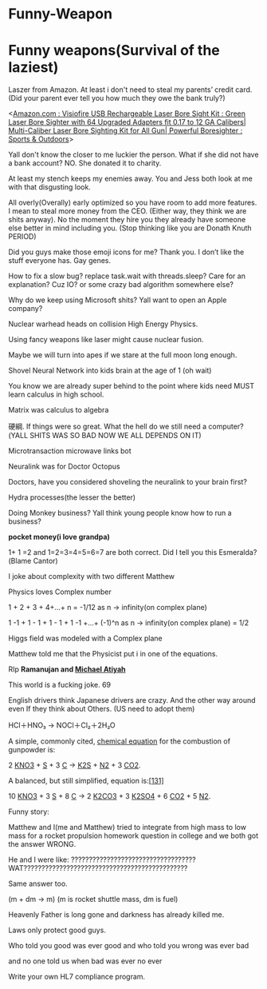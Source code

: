 # Funny-Weapon

# Funny weapons(Survival of the laziest)

Laszer from Amazon. At least i don't need to steal my parents’ credit card.(Did your parent ever tell you how much they owe the bank truly?)

<[Amazon.com : Visiofire USB Rechargeable Laser Bore Sight Kit : Green Laser Bore Sighter with 64 Upgraded Adapters fit 0.17 to 12 GA Calibers| Multi-Caliber Laser Bore Sighting Kit for All Gun| Powerful Boresighter : Sports & Outdoors](https://www.amazon.com/Visiofire-Rechargeable-Laser-Bore-Sight/dp/B0D7T9H1RL/ref=sr_1_14_sspa?crid=54AW3SPLOX8S&dib=eyJ2IjoiMSJ9.1nYK7TbFH0vdnYvAEjsN_hg1sYspPLUcABLTtCUrmw0zrmLJLwqrNfcTyctFrfOW4rhMNjkoJep8hLBpUuWz6VPwiuxCplSo6eWIk30vgQKux_g3us8-YFwro-VxMy3IXdukh5ad2V4LCchYeusdVfDo3XrCdR4O7dCUoG4otuZMKMPZl5BUoXNa03IWncH5TVPTxHyg9n6bSmfLnpLuNTbDhkmsaFkYrfSbRqMDUI0i73e3U7mJnC9Xbm95SAtARK7Cv6n8Zd2UXw6plfXWU0BY7CfEFy5ihm0Q75v_kL8.b5N5ydwY1-eMXSTEdYDm35kGzEDfjxhSaaXROnYeziE&dib_tag=se&keywords=laser%2Bweapon&qid=1734216950&sprefix=laser%2Bweap%2Caps%2C129&sr=8-14-spons&sp_csd=d2lkZ2V0TmFtZT1zcF9tdGY&th=1)>

Yall don't know the closer to me luckier the person. What if she did not have a bank account? NO. She donated it to charity.

At least my stench keeps my enemies away. You and Jess both look at me with that disgusting look.

All overly(Overally) early optimized so you have room to add more features. I mean to steal more money from the CEO. (Either way, they think we are shits anyway). No the moment they hire you they already have someone else better in mind including you. (Stop thinking like you are Donath Knuth PERIOD)

Did you guys make those emoji icons for me? Thank you. I don’t like the stuff everyone has. Gay genes.

How to fix a slow bug? replace task.wait with threads.sleep? Care for an explanation? Cuz IO? or some crazy bad algorithm somewhere else?

Why do we keep using Microsoft shits? Yall want to open an Apple company?

Nuclear warhead heads on collision High Energy Physics.

Using fancy weapons like laser might cause nuclear fusion.

Maybe we will turn into apes if we stare at the full moon long enough.

Shovel Neural Network into kids brain at the age of 1 (oh wait)

You know we are already super behind to the point where kids need MUST learn calculus in high school.

Matrix was calculus to algebra 

硬綱. If things were so great. What the hell do we still need a computer?(YALL SHITS WAS SO BAD NOW WE ALL DEPENDS ON IT)

Microtransaction microwave links bot

Neuralink was for Doctor Octopus

Doctors, have you considered shoveling the neuralink to your brain first?

Hydra processes(the lesser the better) 

Doing Monkey business? Yall think young people know how to run a business?

**pocket money(i love grandpa)**

1+ 1 =2 and 1=2=3=4=5=6=7 are both correct. Did I tell you this Esmeralda?(Blame Cantor)

I joke about complexity with two different Matthew

Physics loves Complex number

1 + 2 + 3 + 4+…+ n = -1/12 as n → infinity(on complex plane)

1 -1 + 1 - 1 + 1 - 1 + 1 -1 +…+ (-1)^n as n → infinity(on complex plane) = 1/2

Higgs field was modeled with a Complex plane

Matthew told me that the Physicist put i in one of the equations.

RIp **Ramanujan and [Michael Atiyah](https://en.wikipedia.org/wiki/Michael_Atiyah)**

This world is a fucking joke. 69

English drivers think Japanese drivers are crazy. And the other way around even If they think about Others. (US need to adopt them)

HCl＋HNO₃ → NOCl＋Cl₂＋2H₂O

A simple, commonly cited, [chemical equation](https://en.wikipedia.org/wiki/Chemical_equation) for the combustion of gunpowder is:

2 [KNO3](https://en.wikipedia.org/wiki/Potassium_nitrate) + [S](https://en.wikipedia.org/wiki/Sulfur) + 3 [C](https://en.wikipedia.org/wiki/Carbon) → [K2S](https://en.wikipedia.org/wiki/Potassium_sulfide) + [N2](https://en.wikipedia.org/wiki/Nitrogen) + 3 [CO2](https://en.wikipedia.org/wiki/Carbon_dioxide).

A balanced, but still simplified, equation is:[[131]](https://en.wikipedia.org/wiki/Gunpowder#cite_note-132)

10 [KNO3](https://en.wikipedia.org/wiki/Potassium_nitrate) + 3 [S](https://en.wikipedia.org/wiki/Sulfur) + 8 [C](https://en.wikipedia.org/wiki/Carbon) → 2 [K2CO3](https://en.wikipedia.org/wiki/Potassium_carbonate) + 3 [K2SO4](https://en.wikipedia.org/wiki/Potassium_sulfate) + 6 [CO2](https://en.wikipedia.org/wiki/Carbon_dioxide) + 5 [N2](https://en.wikipedia.org/wiki/Nitrogen).

Funny story:

Matthew and I(me and Matthew) tried to integrate from high mass to low mass for a rocket propulsion homework question in college and we both got the answer WRONG.  

He and I were like: ??????????????????????????????????? WAT??????????????????????????????????????????????

Same answer too.

(m + dm → m)
(m is rocket shuttle mass, dm is fuel)

Heavenly Father is long gone and darkness has already killed me.

Laws only protect good guys.

Who told you good was ever good and who told you wrong was ever bad

and no one told us when bad was ever no ever


Write your own HL7 compliance program.
